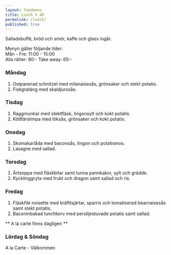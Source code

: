 ```yaml
---
layout: foodmenu
title: Lunch V.40
permalink: /lunch/
published: true
---
```

Salladsbuffé, bröd och smör, kaffe och glass ingår.

Menyn gäller följande tider:  
Mån - Fre: 11:00 - 15:00  
Alla rätter: 80:- Take away: 65:- 

### Måndag

1. Ostpanerad schnitzel med milanaisesås, grönsaker och stekt potatis.
2. Fiskgratäng med skaldjurssås.

### Tisdag

1. Raggmunkar med stektfläsk, lingonsylt och kokt potatis.
2. Köttfärslimpa med löksås, grönsaker och kokt potatis.


### Onsdag

1. Skomakarlåda med baconsås, lingon och potatismos.
2. Lasagne med sallad.

### Torsdag
 
1. Ärtsoppa med fläskbitar samt tunna pannkakor, sylt och grädde.
2. Kycklinggryta med frukt och dragon samt sallad och ris.
 
### Fredag
 
1. Fläskfilé noisette med kräfttsjärtar, sparris och tomatiserad bearnaisesås samt stekt potatis.
2. Baconinbakad lunchkorv med persiljestuvade potatis samt sallad.

** A la carte finns dagligen **  

### Lördag & Söndag
A la Carte - Välkommen
